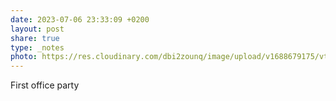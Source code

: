 ```yaml
---
date: 2023-07-06 23:33:09 +0200
layout: post
share: true
type: _notes
photo: https://res.cloudinary.com/dbi2zounq/image/upload/v1688679175/vtwoslpxxxspfnofjtgf.jpg
---
```

First office party
